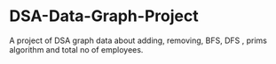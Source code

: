 # DSA-Data-Graph-Project
A project of DSA graph data about adding, removing, BFS, DFS , prims algorithm and total no of employees.

